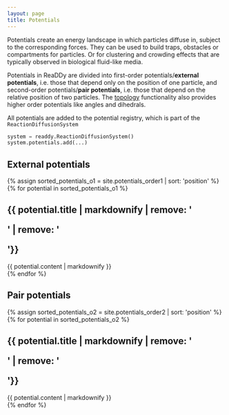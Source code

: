 ```yaml
---
layout: page
title: Potentials
---
```


Potentials create an energy landscape in which particles diffuse in, subject to the corresponding forces.
They can be used to build traps, obstacles or compartments for particles.
Or for clustering and crowding effects that are typically observed in biological fluid-like media.

Potentials in ReaDDy are divided into first-order potentials/__external potentials__,
i.e. those that depend only on the position of one particle, and
second-order potentials/__pair potentials__, i.e. those that depend on the relative 
position of two particles. 
The [topology]({{site.baseurl}}/topologies.html) functionality also provides higher order potentials like angles and dihedrals.

All potentials are added to the potential registry, which is part of the `ReactionDiffusionSystem`
```python
system = readdy.ReactionDiffusionSystem()
system.potentials.add(...)
```

<section id="firstorderpotentials">
<div class="entry-heading"><h1>External potentials</h1></div>
</section>

{% assign sorted_potentials_o1 = site.potentials_order1 | sort: 'position' %}
{% for potential in sorted_potentials_o1 %}
<section id="{{ potential.sectionName }}">
<h1>{{ potential.title | markdownify | remove: '<p>' | remove: '</p>'}}</h1>
{{ potential.content | markdownify }}
</section>
{% endfor %}

<section id="secondorderpotentials">
<div class="entry-heading"><h1>Pair potentials</h1></div>
</section>

{% assign sorted_potentials_o2 = site.potentials_order2 | sort: 'position' %}
{% for potential in sorted_potentials_o2 %}
<section id="{{ potential.sectionName }}">
<h1>{{ potential.title | markdownify | remove: '<p>' | remove: '</p>'}}</h1>
{{ potential.content | markdownify }}
</section>
{% endfor %}
